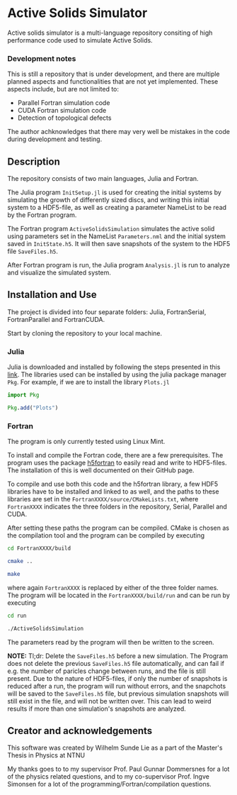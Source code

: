 # Active Solids Simulator

Active solids simulator is a multi-language repository consiting of high performance code used to simulate Active Solids.

### Development notes
This is still a repository that is under development, and there are multiple planned aspects and functionalities that are not yet implemented. These aspects include, but are not limited to:

- Parallel Fortran simulation code
- CUDA Fortran simulation code
- Detection of topological defects

The author achknowledges that there may very well be mistakes in the code during development and testing.

## Description

The repository consists of two main languages, Julia and Fortran.

The Julia program `InitSetup.jl` is used for creating the initial systems by simulating the growth of differently sized discs, and writing this initial system to a HDF5-file, as well as creating a parameter NameList to be read by the Fortran program.

The Fortran program `ActiveSolidsSimulation` simulates the active solid using parameters set in the NameList `Parameters.nml` and the initial system saved in `InitState.h5`. It will then save snapshots of the system to the HDF5 file `SaveFiles.h5`.

After Fortran program is run, the Julia program `Analysis.jl` is run to analyze and visualize the simulated system.

## Installation and Use

The project is divided into four separate folders: Julia, FortranSerial, FortranParallel and FortranCUDA.

Start by cloning the repository to your local machine.

### Julia 

Julia is downloaded and installed by following the steps presented in this [link](https://julialang.org/downloads/platform/). The libraries used can be installed by using the julia package manager `Pkg`. For example, if we are to install the library `Plots.jl`

```julia
import Pkg

Pkg.add("Plots")
```


### Fortran

The program is only currently tested using Linux Mint.

To install and compile the Fortran code, there are a few prerequisites. The program uses the package [h5fortran](https://github.com/geospace-code/h5fortran) to easily read and write to HDF5-files. The installation of this is well documented on their GitHub page.

To compile and use both this code and the h5fortran library, a few HDF5 libraries have to be installed and linked to as well, and the paths to these libraries are set in the `FortranXXXX/source/CMakeLists.txt`, where `FortranXXXX` indicates the three folders in the repository, Serial, Parallel and CUDA.

After setting these paths the program can be compiled. CMake is chosen as the compilation tool and the program can be compiled by executing

```bash
cd FortranXXXX/build

cmake ..

make
```

where again `FortranXXXX` is replaced by either of the three folder names. The program will be located in the `FortranXXXX/build/run` and can be run by executing

```bash
cd run

./ActiveSolidsSimulation
```

The parameters read by the program will then be written to the screen.

**NOTE:** Tl;dr: Delete the `SaveFiles.h5` before a new simulation. The Program does not delete the previous `SaveFiles.h5` file automatically, and can fail if e.g. the number of paricles change between runs, and the file is still present. Due to the nature of HDF5-files, if only the number of snapshots is reduced after a run, the program will run without errors, and the snapchots will be saved to the `SaveFiles.h5` file, but previous simulation snapshots will still exist in the file, and will not be written over. This can lead to weird results if more than one simulation's snapshots are analyzed.


## Creator and acknowledgements

This software was created by Wilhelm Sunde Lie as a part of the Master's Thesis in Physics at NTNU

My thanks goes to to my supervisor Prof. Paul Gunnar Dommersnes for a lot of the physics related questions, and to my co-supervisor Prof. Ingve Simonsen for a lot of the programming/Fortran/compilation questions.

## 